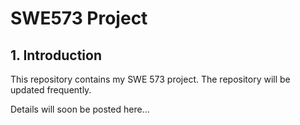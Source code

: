 # SWE573 Project

## 1. Introduction

This repository contains my SWE 573 project. 
The repository will be updated frequently. 

Details will soon be posted here...